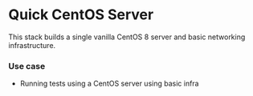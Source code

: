 # Quick CentOS Server

This stack builds a single vanilla CentOS 8 server and basic networking infrastructure.

### Use case
- Running tests using a CentOS server using basic infra